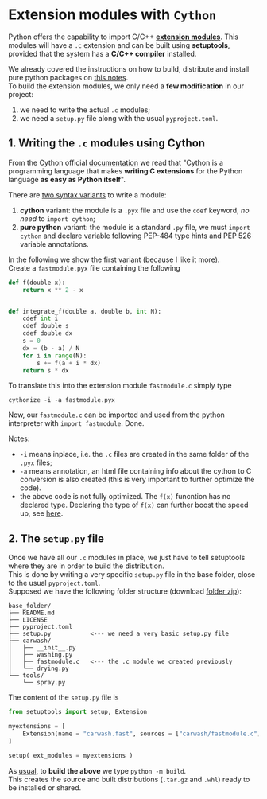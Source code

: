 # Extension modules with `Cython`

Python offers the capability to import C/C++ [**extension modules**](https://setuptools.pypa.io/en/latest/userguide/ext_modules.html).
This modules will have a `.c` extension and can be built using **setuptools**, provided that the system has a **C/C++ compiler** installed.

We already covered the instructions on how to build, distribute and install pure python packages on [this notes](python-packaging.md).\
To build the extension modules, we only need a **few modification** in our project:
1. we need to write the actual `.c` modules;
2. we need a `setup.py` file along with the usual `pyproject.toml`.

## 1. Writing the `.c` modules using Cython

From the Cython official [documentation](https://cython.readthedocs.io/en/latest/src/quickstart/overview.html) we read that
"Cython is a programming language that makes **writing C extensions** for the Python language **as easy as Python itself**".

There are [two syntax variants](https://cython.readthedocs.io/en/latest/src/quickstart/cythonize.html) to write a module:
1. **cython** variant: the module is a `.pyx` file and use the `cdef` keyword, *no need* to `import cython`;
2. **pure python** variant: the module is a standard `.py` file, we must `import cython` and declare variable following PEP-484 type hints and PEP 526 variable annotations.

In the following we show the first variant (because I like it more).\
Create a `fastmodule.pyx` file containing the following

```python
def f(double x):
    return x ** 2 - x


def integrate_f(double a, double b, int N):
    cdef int i
    cdef double s
    cdef double dx
    s = 0
    dx = (b - a) / N
    for i in range(N):
        s += f(a + i * dx)
    return s * dx
```

To translate this into the extension module `fastmodule.c` simply type
```
cythonize -i -a fastmodule.pyx
```

Now, our `fastmodule.c` can be imported and used from the python interpreter with `import fastmodule`. Done.

Notes:
- `-i` means inplace, i.e. the `.c` files are created in the same folder of the `.pyx` files;
- `-a` means annotation, an html file containing info about the cython to C conversion is also created (this is very important to further optimize the code).
- the above code is not fully optimized. The `f(x)` funcntion has no declared type. Declaring the type of `f(x)` can further boost the speed up, see [here](https://cython.readthedocs.io/en/latest/src/quickstart/cythonize.html).

## 2. The `setup.py` file

Once we have all our `.c` modules in place, we just have to tell setuptools where they are in order to build the distribution.\
This is done by writing a very specific `setup.py` file in the base folder, close to the usual `pyproject.toml`.\
Supposed we have the following folder structure (download [folder zip](cython.zip)):

```
base_folder/
├── README.md
├── LICENSE
├── pyproject.toml
├── setup.py           <--- we need a very basic setup.py file
├── carwash/
│   ├── __init__.py
│   ├── washing.py
│   ├── fastmodule.c   <--- the .c module we created previously
│   └── drying.py
└── tools/
    └── spray.py
```

The content of the `setup.py` file is

```python
from setuptools import setup, Extension

myextensions = [
    Extension(name = "carwash.fast", sources = ["carwash/fastmodule.c"])
]

setup( ext_modules = myextensions )
```

As [usual](python-packaging.md), to **build the above** we type `python -m build`.\
This creates the source and built distributions (`.tar.gz` and `.whl`) ready to be installed or shared.
